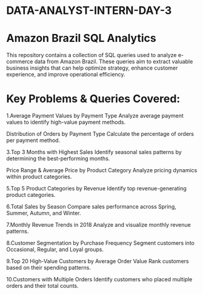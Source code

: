 # DATA-ANALYST-INTERN-DAY-3
# Amazon Brazil SQL Analytics
This repository contains a collection of SQL queries used to analyze e-commerce data from Amazon Brazil. These queries aim to extract valuable business insights that can help optimize strategy, enhance customer experience, and improve operational efficiency.


# Key Problems & Queries Covered:

1.Average Payment Values by Payment Type Analyze average payment values to identify high-value payment methods.

Distribution of Orders by Payment Type Calculate the percentage of orders per payment method.

3.Top 3 Months with Highest Sales Identify seasonal sales patterns by determining the best-performing months.

Price Range & Average Price by Product Category Analyze pricing dynamics within product categories.

5.Top 5 Product Categories by Revenue Identify top revenue-generating product categories.

6.Total Sales by Season Compare sales performance across Spring, Summer, Autumn, and Winter.

7.Monthly Revenue Trends in 2018 Analyze and visualize monthly revenue patterns.

8.Customer Segmentation by Purchase Frequency Segment customers into Occasional, Regular, and Loyal groups.

9.Top 20 High-Value Customers by Average Order Value Rank customers based on their spending patterns.

10.Customers with Multiple Orders Identify customers who placed multiple orders and their total counts.
